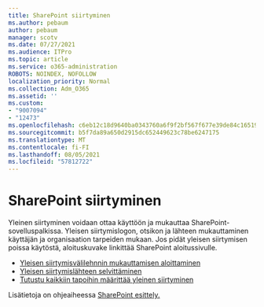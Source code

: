 ```yaml
---
title: SharePoint siirtyminen
ms.author: pebaum
author: pebaum
manager: scotv
ms.date: 07/27/2021
ms.audience: ITPro
ms.topic: article
ms.service: o365-administration
ROBOTS: NOINDEX, NOFOLLOW
localization_priority: Normal
ms.collection: Adm_O365
ms.assetid: ''
ms.custom:
- "9007094"
- "12473"
ms.openlocfilehash: c6eb12c18d9640ba0343760a6f9f2bf567f677e39de84c16519327c2f24d4447
ms.sourcegitcommit: b5f7da89a650d2915dc652449623c78be6247175
ms.translationtype: MT
ms.contentlocale: fi-FI
ms.lasthandoff: 08/05/2021
ms.locfileid: "57812722"
---
```

# <a name="sharepoint-global-navigation"></a>SharePoint siirtyminen

Yleinen siirtyminen voidaan ottaa käyttöön ja mukauttaa SharePoint-sovelluspalkissa. Yleisen siirtymislogon, otsikon ja lähteen mukauttaminen käyttäjän ja organisaation tarpeiden mukaan. Jos pidät yleisen siirtymisen poissa käytöstä, aloituskuvake linkittää SharePoint aloitussivulle.

- [Yleisen siirtymisvälilehnnin mukauttamisen aloittaminen](/SharePoint/sharepoint-app-bar?WT.mc_id=365AdminCSH_SupportCentral#get-started-customizing-the-global-navigation-tab)
- [Yleisen siirtymislähteen selvittäminen](/SharePoint/sharepoint-app-bar?WT.mc_id=365AdminCSH_SupportCentral#determine-the-global-navigation-source-depending-on-your-home-sites-configuration)
- [Tutustu kaikkiin tapoihin määrittää yleinen siirtyminen](/SharePoint/sharepoint-app-bar?WT.mc_id=365AdminCSH_SupportCentral#see-all-the-different-ways-you-can-set-up-global-navigation)

Lisätietoja on ohjeaiheessa [SharePoint esittely.](/sharepoint/sharepoint-app-bar) 

